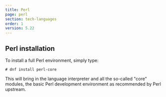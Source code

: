 ```yaml
---
title: Perl
page: perl
section: tech-languages
order: 1
version: 5.22
---
```


## Perl installation

To install a full Perl environment, simply type:

```
# dnf install perl-core
```

This will bring in the language interpreter and all the so-called "core" modules, the basic Perl development environment as recommended by Perl upstream.
